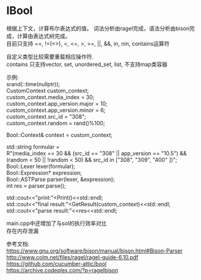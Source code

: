 # IBool

根据上下文，计算布尔表达式的值。 词法分析由ragel完成，语法分析由bison完成，计算由表达式树完成。  
目前只支持 ==, !=(<>), <, <=, >, >=, ||, &&, in, nin, contains运算符  

自定义类型比较需要重载相应操作符.  
contains 只支持vector, set, unordered_set, list, 不支持map类容器  

示例:  
  srand(::time(nullptr));  
  CustomContext custom_context;  
  custom_context.media_index = 30;  
  custom_context.app_version.major = 10;  
  custom_context.app_version.minor = 6;  
  custom_context.src_id = "308";  
  custom_context.random = rand()%100;  

  Bool::Context& context = custom_context;  

  std::string formular =  
  R"(media_index == 30 && (src_id == "308" || app_version == "10.5") && (random < 50 || !random < 50) && src_id in ["308", "309", "400" ])";  
  Bool::Lexer lexer(formular);  
  Bool::Expression* expression;  
  Bool::ASTParse parser(lexer, &expression);  
  int res = parser.parse();  
  
  std::cout<<"print:"<<expression->Print()<<std::endl;  
  std::cout<<"final result:"<<expression->GetResult(custom_context)<<std::endl;  
  std::cout<<"parse result:"<<res<<std::endl;  
  
main.cpp中还增加了与sol的执行效率对比  
存在内存泄漏

参考文档:  
https://www.gnu.org/software/bison/manual/bison.html#Bison-Parser  
http://www.colm.net/files/ragel/ragel-guide-6.10.pdf  
https://github.com/cucumber-attic/bool  
https://archive.codeplex.com/?p=ragelbison  
